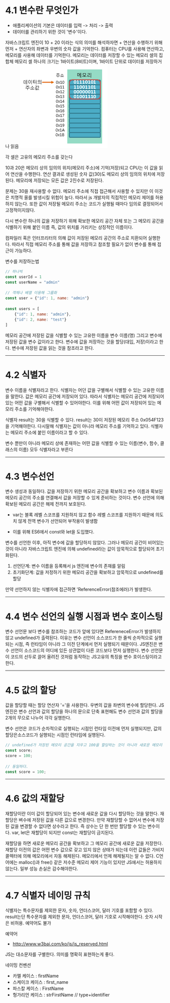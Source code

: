 # 4.1 변수란 무엇인가
- 애플리케이션의 기본은 데이터를 입력 -> 처리 -> 출력
- 데이터를 관리하기 위한 것이 '변수'이다.

자바스크립트 엔진이 10 + 20 이라는 식의 의미를 해석하자면 + 연산을 수행하기 위해 먼저 + 연산자의 좌변과 우변의 숫자 값을 기억한다. 컴퓨터는 CPU를 사용해 연산하고, 메모리를 사용해 데이터를 기억한다.
메모리는 데이터를 저장할 수 있는 메모리 셀의 집합체
메모리 셀 하나의 크기는 1바이트(8비트)이며, 1바이트 단위로 데이터를 저장하거나 읽음
![메모리](../assets/img/04_1.png)

각 셀은 고유의 메모리 주소를 갖는다

10과 20은 메모리 상의 임의의 위치(메모리 주소)에 기억(저장)되고 CPU는 이 값을 읽어 연산을 수행한다. 연산 결과로 생성된 숫자 값(30)도 메모리 상의 임의의 위치에 저장된다. 메모리에 저장되는 모든 값은 2진수로 저장된다.

문제는 30을 재사용할 수 없다. 메모리 주소에 직접 접근해서 사용할 수 있지만 이 이것은 치명적 올를 발생시킬 위험이 높다. 따라서 js 개발자의 직접적인 메모리 제어를 허용하지 않는다. 또한 값이 저장될 메모리 주소는 코드가 실행될 때마다 임의로 결정되어서 고정적이지않다.

다시 변수란 하나의 값을 저장하기 위해 확보한 메모리 공간 자체 또는 그 메모리 공간을 식별하기 위해 붙인 이름 즉, 값의 위치를 가리키는 상징적인 이름이다.

컴파일러 혹은 인터프리터의 의해 값이 저장된 메모리 공간의 주소로 치환되어 실행한다. 따라서 직접 메모리 주소를 통해 값을 저장하고 참조할 필요가 없이 변수를 통해 접근이 가능하다.

변수를 저장하는법
```js
// 하나씩
const userId = 1
const userName = "admin"

// 객체나 배열 이용해 그룹화
const user = {"id": 1, name: "admin"}

const users = [
    {"id": 1, name: "admin"},
    {"id": 2, name: "test"}
]
```

메모리 공간에 저장된 값을 식별할 수 있는 고유한 이름을 변수 이름(명) 그리고 변수에 저장된 값을 변수 값이라고 한다.
변수에 값을 저장하는 것을 할당(대입, 저장)이라고 한다.
변수에 저장된 값을 읽는 것을 참조라고 한다.

--------------------------------------------------------

# 4.2 식별자
변수 이름을 식별자라고 한다.
식별자는 어던 값을 구별해서 식별할 수 있는 고유한 이름을 말한다.
값은 메모리 공간에 저장되어 있다. 따라서 식별자는 메모리 공간에 저장되어 있는 어떤 값을 구별해서 식별할 수 있어야한다. 이를 위해 어떤 값이 저장되어 있는 메모리 주소를 기억해야한다.

식별자 result는 30을 식별할 수 있다. result는 30이 저장된 메모리 주소 0x054F123을 기억해야한다.
다시말해 식별자는 값이 아니라 메모리 주소를 기억하고 있다. 식별자는 메모리 주소에 붙인 이름이라고 할 수 있다. 

변수 뿐만이 아니라 메모리 상에 존재하는 어떤 값을 식별할 수 있는 이름(변수, 함수, 클래스의 이름) 모두 식별자라고 부른다

--------------------------------------------------------

# 4.3 변수선언
변수 생성과 동일하다.
값을 저장하기 위한 메모리 공간을 확보하고 변수 이름과 확보된 메모리 공간의 주소를 연결해서 값을 저장할 수 있게 준비하는 것이다.
변수 선언에 의해 확보된  메모리 공간은 해제 전까지 보호된다.

- var는 블록 레벨 스코프를 지원하지 않고 함수 레벨 스코프를 지원하기 때문에 의도치 않게 전역 변수가 선언되어 부작용이 발생함

- 이를 위해 ES6에서 const와 let을 도입했다.


변수를 선언한 이후, 아직 변수에 값을 할당하지 않았다. 그러나 메모리 공간이 비어있는 것이 아니라 자바스크립트 엔진에 의해 undefined라는 값이 암묵적으로 할당되어 초기화된다.
1. 선언단계: 변수 이름을 등록해서 js 엔진에 변수의 존재를 알림
2. 초기화단계: 값을 저정하기 위한 메모리 공간을 확보하고 암묵적으로 undefined를 할당

만약 선언하지 않는 식별자에 접근하면 'ReferenceError(참조에러)가 발생한다.

--------------------------------------------------------

# 4.4 변수 선언의 실행 시점과 변수 호이스팅
변수 선언문 보다 변수를 참조하는 코드가 앞에 있다면 RefereneceError가 발생하지 않고 undefined가 출력된다.
이유는 변수 선언이 소스코드가 한 줄씩 순차적으로 실행되는 시점, 즉 런타임이 아니라 그 이전 단계에서 먼저 실행되기 때문이다.
JS엔진은 변수 선언이 소스코드의 어디에 있든 상관없이 다른 코드보다 먼저 실행한다. 
변수 선언문이 코드의 선두로 끌어 올려진 것처럼 동작하는 JS고유의 특징을 변수 호이스팅이라고 한다.

--------------------------------------------------------

# 4.5 값의 할당
값을 할당할 때는 할당 연산자 '='을 사용한다. 우변의 값을 좌변의 변수에 할당한다.
JS엔진은 변수 선언과 값의 할당을 하나의 문으로 단축 표현해도 변수 선언과 값의 할당을 2개의 무으로 나누어 각각 실행한다.

변수 선언은 코드가 순차적으로 실행되는 시점인 런타임 이전에 먼저 실행되지만, 값의 할당은소스코드가 실행되는 시점인 런타임에 실행된다.

```js
// undefined가 저장된 메모리 공간을 지우고 100을 할당하는 것이 아니라 새로운 메모리 공간을 확보하고 그 할당 값 100을 저장한다.
const score;
score = 100;

// 동일하다.
const score = 100;
```

--------------------------------------------------------

# 4.6 값의 재할당
재할당이란 이미 값이 할당되어 있는 변수에 새로운 값을 다시 할당하는 것을 말한다.
재할당은 벼수에 저장된 값을 다른 값으로 변경한다. 만약 재할당할 수 없어서 변수에 저장된 값을 변경할 수 없다면 상수라고 한다. 즉 상수는 단 한 번만 할당할 수 있는 변수이다.
var, let은 재할당이 되지만 const는 재할당이 금지된다.

재할당을 하면 새로운 메모리 공간을 확보하고 그 메모리 공간에 새로운 값을 저장한다. 재할당 이전의 값은 어떤 변수 값으로 갖고 있지 않은 상태가 되는데 이런 값들은 가비지 콜렉터에 의해 메모리에서 자동 해제된다. 메모리에서 언제 해제될지는 알 수 없다. C언어에는 malloc()과 free() 같은 저수준 메모리 제어 기능이 있지만 JS에서는 허용하지 않는다. 일부 성능 손실은 감수해야한다.

--------------------------------------------------------

# 4.7 식별자 네이밍 규칙
식별자는 특수문자를 제외한 문자, 숫자, 언더스코어, 달러 기호를 포함할 수 있다. result는단 특수문자를 제외한 문자, 언더스코어, 달러 기호로 시작해야한다. 숫자 시작은 비허용.
예약어도 불가

예약어
- http://www.w3bai.com/ko/js/js_reserved.html

JS는 대소문자를 구별한다.
의미를 명확히 표현하는게 좋다.

네이밍 컨벤션
- 카멜 케이스 : firstName
- 스케이크 케이스 : first_name
- 파스칼 케이스 : FirstName
- 헝가리언 케이스 : strFirstName // type+identifier
